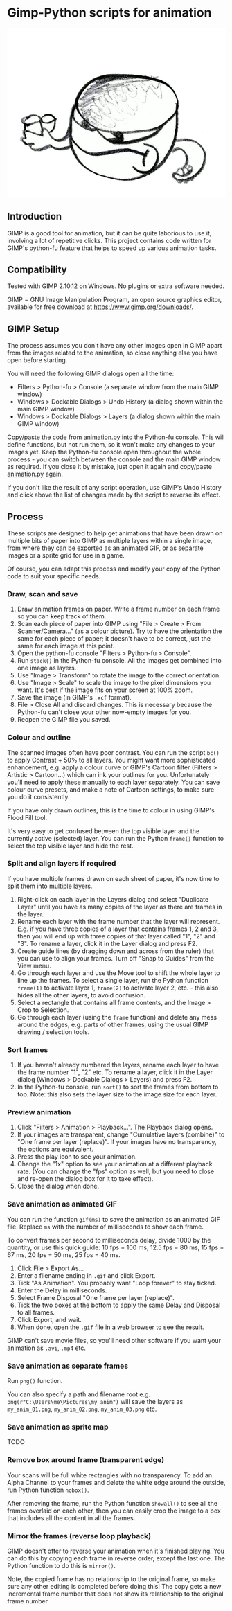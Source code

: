# Gimp-Python scripts for animation

![Animated gif of harshmallow](harshmallow.gif)

## Introduction

GIMP is a good tool for animation, but it can be quite laborious to use it, involving a lot of repetitive clicks.  This project contains code written for GIMP's python-fu feature that helps to speed up various animation tasks.

## Compatibility

Tested with GIMP 2.10.12 on Windows.  No plugins or extra software needed.

GIMP = GNU Image Manipulation Program, an open source graphics editor, available for free download at https://www.gimp.org/downloads/.

## GIMP Setup

The process assumes you don't have any other images open in GIMP apart from the images related to the animation, so close anything else you have open before starting.

You will need the following GIMP dialogs open all the time:

- Filters > Python-fu > Console (a separate window from the main GIMP window)
- Windows > Dockable Dialogs > Undo History (a dialog shown within the main GIMP window)
- Windows > Dockable Dialogs > Layers (a dialog shown within the main GIMP window)

Copy/paste the code from [animation.py](animation.py) into the Python-fu console.  This will define functions, but not run them, so it won't make any changes to your images yet.  Keep the Python-fu console open throughout the whole process - you can switch between the console and the main GIMP window as required.  If you close it by mistake, just open it again and copy/paste [animation.py](animation.py) again.

If you don't like the result of any script operation, use GIMP's Undo History and click above the list of changes made by the script to reverse its effect.

## Process

These scripts are designed to help get animations that have been drawn on multiple bits of paper into GIMP as multiple layers within a single image, from where they can be exported as an animated GIF, or as separate images or a sprite grid for use in a game.

Of course, you can adapt this process and modify your copy of the Python code to suit your specific needs.

### Draw, scan and save

1. Draw animation frames on paper.  Write a frame number on each frame so you can keep track of them.
2. Scan each piece of paper into GIMP using "File > Create > From Scanner/Camera..."  (as a colour picture).  Try to have the orientation the same for each piece of paper; it doesn't have to be correct, just the same for each image at this point.
3. Open the python-fu console "Filters > Python-fu > Console".
4. Run `stack()` in the Python-fu console.  All the images get combined into one image as layers.
5. Use "Image > Transform" to rotate the image to the correct orientation.
6. Use "Image > Scale" to scale the image to the pixel dimensions you want.  It's best if the image fits on your screen at 100% zoom.
7. Save the image (in GIMP's `.xcf` format).
8. File > Close All and discard changes.  This is necessary because the Python-fu can't close your other now-empty images for you.
9. Reopen the GIMP file you saved.

### Colour and outline

The scanned images often have poor contrast.  You can run the script `bc()` to apply Contrast + 50% to all layers.  You might want more sophisticated enhancement, e.g. apply a colour curve or GIMP's Cartoon filter (Filters > Artistic > Cartoon...) which can ink your outlines for you.  Unfortunately you'll need to apply these manually to each layer separately.  You can save colour curve presets, and make a note of Cartoon settings, to make sure you do it consistently.

If you have only drawn outlines, this is the time to colour in using GIMP's Flood Fill tool.

It's very easy to get confused between the top visible layer and the currently active (selected) layer.  You can run the Python `frame()` function to select the top visible layer and hide the rest.

### Split and align layers if required

If you have multiple frames drawn on each sheet of paper, it's now time to split them into multiple layers.

1. Right-click on each layer in the Layers dialog and select "Duplicate Layer" until you have as many copies of the layer as there are frames in the layer.
2. Rename each layer with the frame number that the layer will represent.  E.g. if you have three copies of a layer that contains frames 1, 2 and 3, then you will end up with three copies of that layer called "1", "2" and "3".  To rename a layer, click it in the Layer dialog and press F2.
3. Create guide lines (by dragging down and across from the ruler) that you can use to align your frames.  Turn off "Snap to Guides" from the View menu.
4. Go through each layer and use the Move tool to shift the whole layer to line up the frames.  To select a single layer, run the Python function `frame(1)` to activate layer 1, `frame(2)` to activate layer 2, etc. - this also hides all the other layers, to avoid confusion.
5. Select a rectangle that contains all frame contents, and the Image > Crop to Selection.
6. Go through each layer (using the `frame` function) and delete any mess around the edges, e.g. parts of other frames, using the usual GIMP drawing / selection tools.

### Sort frames

1. If you haven't already numbered the layers, rename each layer to have the frame number "1", "2" etc.  To rename a layer, click it in the Layer dialog (Windows > Dockable Dialogs > Layers) and press F2.
2. In the Python-fu console, run `sort()` to sort the frames from bottom to top.  Note: this also sets the layer size to the image size for each layer.

### Preview animation

1. Click "Filters > Animation > Playback...".  The Playback dialog opens.
2. If your images are transparent, change "Cumulative layers (combine)" to "One frame per layer (replace)".  If your images have no transparency, the options are equivalent.
3. Press the play icon to see your animation.
4. Change the "1x" option to see your animation at a different playback rate.  (You can change the "fps" option as well, but you need to close and re-open the dialog box for it to take effect).
5. Close the dialog when done.

### Save animation as animated GIF

You can run the function `gif(ms)` to save the animation as an animated GIF file.  Replace `ms` with the number of milliseconds to show each frame.

To convert frames per second to milliseconds delay, divide 1000 by the quantity, or use this quick guide: 10 fps = 100 ms, 12.5 fps = 80 ms, 15 fps = 67 ms, 20 fps = 50 ms, 25 fps = 40 ms.

1. Click File > Export As...
2. Enter a filename ending in `.gif` and click Export.
3. Tick "As Animation".  You probably want "Loop forever" to stay ticked.
4. Enter the Delay in milliseconds.
5. Select Frame Disposal "One frame per layer (replace)".
6. Tick the two boxes at the bottom to apply the same Delay and Disposal to all frames.
7. Click Export, and wait.
8. When done, open the `.gif` file in a web browser to see the result.

GIMP can't save movie files, so you'll need other software if you want your animation as `.avi`, `.mp4` etc.

### Save animation as separate frames

Run `png()` function.

You can also specify a path and filename root e.g. `png(r"C:\Users\me\Pictures\my_anim")` will save the layers as `my_anim_01.png`, `my_anim_02.png`, `my_anim_03.png` etc.

### Save animation as sprite map

TODO

### Remove box around frame (transparent edge)

Your scans will be full white rectangles with no transparency.  To add an Alpha Channel to your frames and delete the white edge around the outside, run Python function `nobox()`.

After removing the frame, run the Python function `showall()` to see all the frames overlaid on each other, then you can easily crop the image to a box that includes all the content in all the frames.


### Mirror the frames (reverse loop playback)

GIMP doesn't offer to reverse your animation when it's finished playing.  You can do this by copying each frame in reverse order, except the last one.  The Python function to do this is `mirror()`.

Note, the copied frame has no relationship to the original frame, so make sure any other editing is completed before doing this!  The copy gets a new incremental frame number that does not show its relationship to the original frame number.

